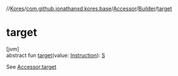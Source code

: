 //[Kores](../../../../index.md)/[com.github.jonathanxd.kores.base](../../index.md)/[Accessor](../index.md)/[Builder](index.md)/[target](target.md)

# target

[jvm]\
abstract fun [target](target.md)(value: [Instruction](../../../com.github.jonathanxd.kores/-instruction/index.md)): [S](index.md)

See [Accessor.target](../target.md)
